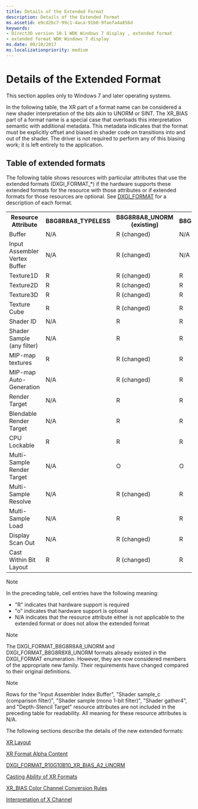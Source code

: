 ```yaml
---
title: Details of the Extended Format
description: Details of the Extended Format
ms.assetid: e9cd2bc7-99c1-4aca-91b0-9faefa4a856d
keywords:
- Direct3D version 10.1 WDK Windows 7 display , extended format
- extended format WDK Windows 7 display
ms.date: 09/10/2017
ms.localizationpriority: medium
---
```


# Details of the Extended Format

This section applies only to Windows 7 and later operating systems.

In the following table, the XR part of a format name can be considered a new shader interpretation of the bits akin to UNORM or SINT. The XR\_BIAS part of a format name is a special case that overloads this interpretation semantic with additional metadata. This metadata indicates that the format must be explicitly offset and biased in shader code on transitions into and out of the shader. The driver is not required to perform any of this biasing work; it is left entirely to the application.

## Table of extended formats

The following table shows resources with particular attributes that use the extended formats (DXGI_FORMAT_*) if the hardware supports these extended formats for the resource with those attributes or if extended formats for those resources are optional. See [DXGI_FORMAT](https://docs.microsoft.com/windows/win32/api/dxgiformat/ne-dxgiformat-dxgi_format) for a description of each format.

<table>
<head>
    <tr>
        <th>Resource Attribute</th>
        <th>B8G8R8A8_TYPELESS</th>
        <th>B8G8R8A8_UNORM (existing)</th>
        <th>B8G8R8A8_UNORM_SRGB</th>
        <th>B8G8R8X8_TYPELESS</th>
        <th>B8G8R8X8_UNORM (existing)</th>
        <th>B8G8R8X8_UNORM_SRGB</th>
        <th>R10G10B10_XR_BIAS_A2_UNORM</th>
    </tr>
</head>
<body>
    <tr>
        <td>Buffer</td>
        <td>N/A</td>
        <td>R (changed)</td>
        <td>N/A</td>
        <td>N/A</td>
        <td>R (changed)</td>
        <td>N/A</td>
        <td>N/A</td>
        <td>N/A</td>
    </tr>
    <tr>
        <td>Input Assembler Vertex Buffer</td>
        <td>N/A</td>
        <td>R (changed)</td>
        <td>N/A</td>
        <td>N/A</td>
        <td>R (changed)</td>
        <td>N/A</td>
        <td>N/A</td>
        <td>N/A</td>
    </tr>
    <tr>
        <td>Texture1D</td>
        <td>R</td>
        <td>R (changed)</td>
        <td>R</td>
        <td>R</td>
        <td>R (changed)</td>
        <td>R</td>
        <td>R</td>
        <td>N/A</td>
    </tr>
    <tr>
        <td>Texture2D</td>
        <td>R</td>
        <td>R (changed)</td>
        <td>R</td>
        <td>R</td>
        <td>R</td>
        <td>R</td>
        <td>R</td>
        <td>R</td>
    </tr>    <tr>
        <td>Texture3D</td>
        <td>R</td>
        <td>R (changed)</td>
        <td>R</td>
        <td>R</td>
        <td>R (changed)</td>
        <td>R</td>
        <td>R</td>
        <td>N/A</td>
    </tr>
    <tr>
        <td>Texture Cube</td>
        <td>R</td>
        <td>R (changed)</td>
        <td>R</td>
        <td>R</td>
        <td>R (changed)</td>
        <td>R</td>
        <td>R</td>
        <td>N/A</td>
    </tr>
    <tr>
        <td>Shader ID</td>
        <td>N/A</td>
        <td>R</td>
        <td>R</td>
        <td>N/A</td>
        <td>R</td>
        <td>R</td>
        <td>N/A</td>
        <td>N/A</td>
    </tr>
    <tr>
        <td>Shader Sample (any filter)</td>
        <td>N/A</td>
        <td>R</td>
        <td>R</td>
        <td>N/A</td>
        <td>R</td>
        <td>R</td>
        <td>N/A</td>
        <td>N/A</td>
    </tr>
    <tr>
        <td>MIP-map textures</td>
        <td>R</td>
        <td>R (changed)</td>
        <td>R</td>
        <td>R</td>
        <td>R (changed)</td>
        <td>R</td>
        <td>R</td>
        <td>N/A</td>
    </tr>
    <tr>
        <td>MIP-map Auto-Generation</td>
        <td>N/A</td>
        <td>R (changed)</td>
        <td>R</td>
        <td>N/A</td>
        <td>R (changed)</td>
        <td>R</td>
        <td>N/A</td>
        <td>N/A</td>
    </tr>
    <tr>
        <td>Render Target</td>
        <td>N/A</td>
        <td>R</td>
        <td>R</td>
        <td>N/A</td>
        <td>R</td>
        <td>R</td>
        <td>N/A</td>
        <td>N/A</td>
    </tr>
    <tr>
        <td>Blendable Render Target</td>
        <td>N/A</td>
        <td>R</td>
        <td>R</td>
        <td>N/A</td>
        <td>R</td>
        <td>R</td>
        <td>N/A</td>
        <td>N/A</td>
    </tr>
    <tr>
        <td>CPU Lockable</td>
        <td>R</td>
        <td>R</td>
        <td>R</td>
        <td>R</td>
        <td>R</td>
        <td>R</td>
        <td>R</td>
        <td>R</td>
    </tr>
    <tr>
        <td>Multi-Sample Render Target</td>
        <td>N/A</td>
        <td>O</td>
        <td>O</td>
        <td>N/A</td>
        <td>O</td>
        <td>O</td>
        <td>N/A</td>
        <td>N/A</td>
    </tr>
    <tr>
        <td>Multi-Sample Resolve</td>
        <td>N/A</td>
        <td>R (changed)</td>
        <td>R</td>
        <td>N/A</td>
        <td>R (changed)</td>
        <td>R</td>
        <td>N/A</td>
        <td>N/A</td>
    </tr>
    <tr>
        <td>Multi-Sample Load</td>
        <td>N/A</td>
        <td>R</td>
        <td>R</td>
        <td>N/A</td>
        <td>R</td>
        <td>R</td>
        <td>N/A</td>
        <td>N/A</td>
    </tr>
    <tr>
        <td>Display Scan Out</td>
        <td>N/A</td>
        <td>R (changed)</td>
        <td>R</td>
        <td>N/A</td>
        <td>N/A</td>
        <td>N/A</td>
        <td>N/A</td>
        <td>R</td>
    </tr>
    <tr>
        <td>Cast Within Bit Layout</td>
        <td>R</td>
        <td>R (changed)</td>
        <td>R</td>
        <td>R</td>
        <td>R</td>
        <td>R</td>
        <td>R</td>
        <td>R</td>
    </tr>
</body>
</table>

>[!NOTE]
>In the preceding table, cell entries have the following meaning:
>
>- "R" indicates that hardware support is required
>- "o" indicates that hardware support is optional
>- N/A indicates that the resource attribute either is not applicable to the extended format or does not allow the extended format

>[!NOTE]
>The DXGI\_FORMAT\_B8G8R8A8\_UNORM and DXGI\_FORMAT\_B8G8R8X8\_UNORM formats already existed in the DXGI\_FORMAT enumeration. However, they are now considered members of the appropriate new family. Their requirements have changed compared to their original definitions.

>[!NOTE]
>Rows for the "Input Assembler Index Buffer", "Shader sample\_c (comparison filter)", "Shader sample (mono 1-bit filter)", "Shader gather4", and "Depth-Stencil Target" resource attributes are not included in the preceding table for readability. All meaning for these resource attributes is N/A.

The following sections describe the details of the new extended formats:

[XR Layout](xr-layout.md)

[XR Format Alpha Content](xr-format-alpha-content.md)

[DXGI\_FORMAT\_R10G10B10\_XR\_BIAS\_A2\_UNORM](dxgi-format-r10g10b10-xr-bias-a2-unorm.md)

[Casting Ability of XR Formats](casting-ability-of-xr-formats.md)

[XR\_BIAS Color Channel Conversion Rules](xr-bias-color-channel-conversion-rules.md)

[Interpretation of X Channel](interpretation-of-x-channel.md)
